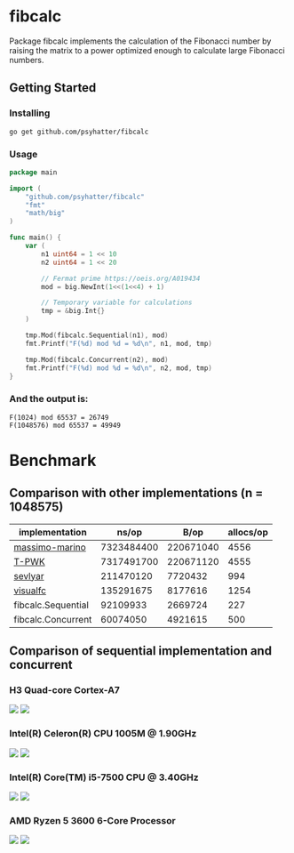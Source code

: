 # fibcalc
Package fibcalc implements the calculation of the Fibonacci number by raising the matrix to a power optimized enough to calculate large Fibonacci numbers.

## Getting Started
### Installing
```
go get github.com/psyhatter/fibcalc
```

### Usage
```go
package main

import (
	"github.com/psyhatter/fibcalc"
	"fmt"
	"math/big"
)

func main() {
	var (
		n1 uint64 = 1 << 10
		n2 uint64 = 1 << 20

		// Fermat prime https://oeis.org/A019434
		mod = big.NewInt(1<<(1<<4) + 1)

		// Temporary variable for calculations
		tmp = &big.Int{}
	)

	tmp.Mod(fibcalc.Sequential(n1), mod)
	fmt.Printf("F(%d) mod %d = %d\n", n1, mod, tmp)

	tmp.Mod(fibcalc.Concurrent(n2), mod)
	fmt.Printf("F(%d) mod %d = %d\n", n2, mod, tmp)
}
```

### And the output is:
```
F(1024) mod 65537 = 26749
F(1048576) mod 65537 = 49949
```

# Benchmark
## Comparison with other implementations (n = 1048575)
|implementation|ns/op|B/op|allocs/op|
|---|---|---|---|
|[massimo-marino](https://github.com/massimo-marino/go-fibonacci)|7323484400|220671040|4556|
|[T-PWK](https://github.com/T-PWK/go-fibonacci)|7317491700|220671120|4555|
|[sevlyar](https://github.com/sevlyar/fibonacci)|211470120|7720432|994|
|[visualfc](https://github.com/visualfc/fibutil)|135291675|8177616|1254|
|fibcalc.Sequential|92109933|2669724|227|
|fibcalc.Concurrent|60074050|4921615|500|

## Comparison of sequential implementation and concurrent
### H3 Quad-core Cortex-A7
![](https://github.com/psyhatter/fibcalc/blob/master/graphs/H3%20Quad-core%20Cortex-A7/0-60000.PNG?raw=true)
![](https://github.com/psyhatter/fibcalc/blob/master/graphs/H3%20Quad-core%20Cortex-A7/0-15000000.PNG?raw=true)

### Intel(R) Celeron(R) CPU 1005M @ 1.90GHz
![](https://github.com/psyhatter/fibcalc/blob/master/graphs/Intel(R)%20Celeron(R)%20CPU%201005M%20@%201.90GHz/0-60000.PNG?raw=true)
![](https://github.com/psyhatter/fibcalc/blob/master/graphs/Intel(R)%20Celeron(R)%20CPU%201005M%20@%201.90GHz/0-15000000.PNG?raw=true)

### Intel(R) Core(TM) i5-7500 CPU @ 3.40GHz
![](https://github.com/psyhatter/fibcalc/blob/master/graphs/Intel(R)%20Core(TM)%20i5-7500%20CPU%20@%203.40GHz/0-125000.PNG?raw=true)
![](https://github.com/psyhatter/fibcalc/blob/master/graphs/Intel(R)%20Core(TM)%20i5-7500%20CPU%20@%203.40GHz/0-15000000.PNG?raw=true)

### AMD Ryzen 5 3600 6-Core Processor
![](https://github.com/psyhatter/fibcalc/blob/master/graphs/AMD%20Ryzen%205%203600%206-Core%20Processor/0-125000.PNG?raw=true)
![](https://github.com/psyhatter/fibcalc/blob/master/graphs/AMD%20Ryzen%205%203600%206-Core%20Processor/0-15000000.PNG?raw=true)